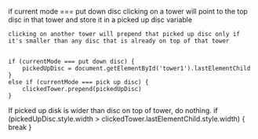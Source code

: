 if current mode === put down disc
    clicking on a tower will point to the top disc in that tower and store it in a picked up disc variable

    clicking on another tower will prepend that picked up disc only if it's smaller than any disc that is already on top of that tower


    if (currentMode === put down disc) {
        pickedUpDisc = document.getElementById('tower1').lastElementChild
    }
    else if (currentMode === pick up disc) {
        clickedTower.prepend(pickedUpDisc)
    }

If picked up disk is wider than disc on top of tower, do nothing.
    if (pickedUpDisc.style.width > clickedTower.lastElementChild.style.width) {
        break
    }